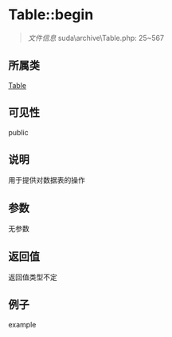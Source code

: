 # Table::begin

> *文件信息* suda\archive\Table.php: 25~567
## 所属类 

[Table](../Table.md)

## 可见性

  public  
## 说明


用于提供对数据表的操作

## 参数

无参数

## 返回值
返回值类型不定

## 例子

example